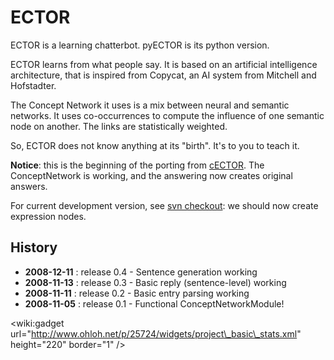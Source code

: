 # ECTOR #
ECTOR is a learning chatterbot. pyECTOR is its python version.

ECTOR learns from what people say.
It is based on an artificial intelligence architecture, that is inspired from Copycat, an AI system from Mitchell and Hofstadter.

The Concept Network it uses is a mix between neural and semantic networks. It uses co-occurrences to compute the influence of one semantic node on another. The links are statistically weighted.

So, ECTOR does not know anything at its "birth". It's to you to teach it.

**Notice**: this is the beginning of the porting from [cECTOR](http://ector.sourceforge.net). The ConceptNetwork is working, and the answering now creates original answers.

For current development version, see [svn checkout](http://code.google.com/p/pyector/source/checkout): we should now create expression nodes.

## History ##
  * **2008-12-11** : release 0.4 - Sentence generation working
  * **2008-11-13** : release 0.3 - Basic reply (sentence-level) working
  * **2008-11-11** : release 0.2 - Basic entry parsing working
  * **2008-11-05** : release 0.1 - Functional ConceptNetworkModule!

&lt;wiki:gadget url="http://www.ohloh.net/p/25724/widgets/project\_basic\_stats.xml" height="220"  border="1" /&gt;